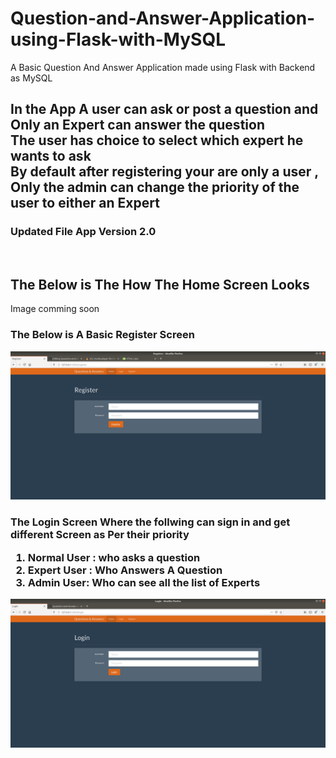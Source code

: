 # Question-and-Answer-Application-using-Flask-with-MySQL
A Basic Question And Answer Application made using Flask with Backend as MySQL
<h2> In the App A user can ask or post a question and Only an Expert can answer the question <br>
  The user has choice to select which expert he wants to ask<br>
  By default after registering your are only a user , <br> Only the admin can change the priority of the user to either an Expert<br>
</h2>
<h3> Updated File App Version 2.0 <br>
</h3>

<br>
<h2> The Below is The How The Home Screen Looks </h2>
Image comming soon 
<br>
<h3>The Below is A Basic Register Screen </h3>

![](https://raw.githubusercontent.com/reuben21/Question-and-Answer-Application-using-Flask-with-MySQL/master/App%20Version%202.0/Register.png)

<h3> The Login Screen Where the follwing can sign in and get different Screen as Per their priority<br>
   <ol>
  <li>Normal User : who asks a question</li>
  <li>Expert User : Who Answers A Question</li>
  <li>Admin User: Who can see all the list of Experts</li>
</ol> 
  </h3>

![](https://raw.githubusercontent.com/reuben21/Question-and-Answer-Application-using-Flask-with-MySQL/master/App%20Version%202.0/Login.png)
